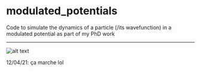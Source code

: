 # modulated_potentials
Code to simulate the dynamics of a particle (/its wavefunction) in a modulated potential as part of my PhD work

------------

![alt text](https://github.com/nyDupont/modulated_potentials/blob/master/images/temporalRatchet_1.gif)

12/04/21: ça marche lol 
